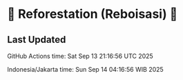 
# 🌳 Reforestation (Reboisasi) 🌲

## Last Updated

GitHub Actions time: Sat Sep 13 21:16:56 UTC 2025

Indonesia/Jakarta time: Sun Sep 14 04:16:56 WIB 2025
